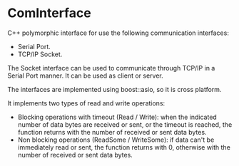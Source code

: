 ComInterface
============

C++ polymorphic interface for use the following communication interfaces:
- Serial Port.
- TCP/IP Socket.

The Socket interface can be used to communicate through TCP/IP in a Serial Port manner. It can be used as client or server.

The interfaces are implemented using boost::asio, so it is cross platform.

It implements two types of read and write operations:
- Blocking operations with timeout (Read / Write): when the indicated number of data bytes are received or sent, or the timeout is reached, the function returns with the number of received or sent data bytes.
- Non blocking operations (ReadSome / WriteSome): if data can't be immediately read or sent, the function returns with 0, otherwise with the number of received or sent data bytes.
